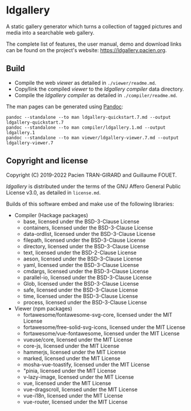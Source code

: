 ldgallery
=========

A static gallery generator which turns a collection of tagged pictures and media into a searchable web gallery.

The complete list of features, the user manual, demo and download links can be found on the project's website: https://ldgallery.pacien.org.


Build
-----

* Compile the web _viewer_ as detailed in `./viewer/readme.md`.
* Copy/link the compiled _viewer_ to the _ldgallery compiler_ data directory.
* Compile the _ldgallery compiler_ as detailed in `./compiler/readme.md`.


The man pages can be generated using [Pandoc]:

```
pandoc --standalone --to man ldgallery-quickstart.7.md --output ldgallery-quickstart.7
pandoc --standalone --to man compiler/ldgallery.1.md --output ldgallery.1
pandoc --standalone --to man viewer/ldgallery-viewer.7.md --output ldgallery-viewer.7
```

[Pandoc]: https://pandoc.org/


Copyright and license
---------------------

Copyright (C) 2019-2022  Pacien TRAN-GIRARD and Guillaume FOUET.

_ldgallery_ is distributed under the terms of the GNU Affero General Public
License v3.0, as detailed in `license.md`.

Builds of this software embed and make use of the following libraries:

* Compiler (Hackage packages)
  * base, licensed under the BSD-3-Clause License
  * containers, licensed under the BSD-3-Clause License
  * data-ordlist, licensed under the BSD-3-Clause License
  * filepath, licensed under the BSD-3-Clause License
  * directory, licensed under the BSD-3-Clause License
  * text, licensed under the BSD-2-Clause License
  * aeson, licensed under the BSD-3-Clause License
  * yaml, licensed under the BSD-3-Clause License
  * cmdargs, licensed under the BSD-3-Clause License
  * parallel-io, licensed under the BSD-3-Clause License
  * Glob, licensed under the BSD-3-Clause License
  * safe, licensed under the BSD-3-Clause License
  * time, licensed under the BSD-3-Clause License
  * process, licensed under the BSD-3-Clause License
* Viewer (npm packages)
  * fortawesome/fontawesome-svg-core, licensed under the MIT License
  * fortawesome/free-solid-svg-icons, licensed under the MIT License
  * fortawesome/vue-fontawesome, licensed under the MIT License
  * vueuse/core, licensed under the MIT License
  * core-js, licensed under the MIT License
  * hammerjs, licensed under the MIT License
  * marked, licensed under the MIT License
  * mosha-vue-toastify, licensed under the MIT License
  * "pinia, licensed under the MIT License
  * v-lazy-image, licensed under the MIT License
  * vue, licensed under the MIT License
  * vue-dragscroll, licensed under the MIT License
  * vue-i18n, licensed under the MIT License
  * vue-router, licensed under the MIT License

